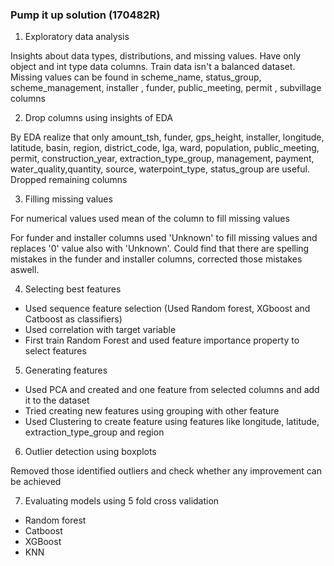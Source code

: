 ### Pump it up solution (170482R)

1. Exploratory data analysis

  Insights about data types, distributions, and missing values. Have only object and int type data columns. Train data isn&#39;t a balanced dataset. Missing values can be      found in scheme\_name, status\_group, scheme\_management, installer , funder, public\_meeting, permit , subvillage columns

2. Drop columns using insights of EDA

By EDA realize that only amount\_tsh, funder, gps\_height, installer, longitude, latitude, basin, region, district\_code, lga, ward, population, public\_meeting, permit, construction\_year, extraction\_type\_group, management, payment, water\_quality,quantity, source, waterpoint\_type, status\_group are useful. Dropped remaining columns

3. Filling missing values

For numerical values used mean of the column to fill missing values

For funder and installer columns used &#39;Unknown&#39; to fill missing values and replaces &#39;0&#39; value also with &#39;Unknown&#39;. Could find that there are spelling mistakes in the funder and installer columns, corrected those mistakes aswell.

4. Selecting best features

- Used sequence feature selection (Used Random forest, XGboost and Catboost as classifiers)
- Used correlation with target variable
- First train Random Forest and used feature importance property to select features

5. Generating features

- Used PCA and created and one feature from selected columns and add it to the dataset
- Tried creating new features using grouping with other feature
- Used Clustering to create feature using features like longitude, latitude, extraction\_type\_group and region

6. Outlier detection using boxplots

Removed those identified outliers and check whether any improvement can be achieved

7. Evaluating models using 5 fold cross validation

- Random forest
- Catboost
- XGBoost
- KNN
